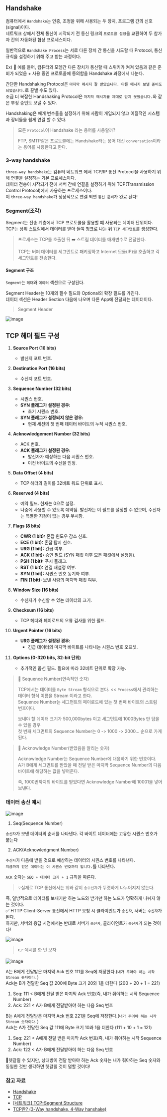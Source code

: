 ## Handshake

컴퓨터에서 `Handshake`는 인증, 조정을 위해 사용되는 두 장치, 프로그램 간의 신호(signal)이다.   
네트워크 상에서 전체 통신이 시작되기 전 동신 링크의 `프로토콜 설정`을 교환하여 두 참가자 간의 자동화된 협상 프로세스이다.

일반적으로 `Handshake Process`는 서로 다른 장치 간 통신을 시도할 때 Protocol, 통신 규칙을 설정하기 위해 주고 받는 과정이다.   

Ex) 📌 예를 들어, 컴퓨터와 모뎀간 다른 장치가 통신할 때 스위키가 켜져 있음과 같은 준비가 되었음 + 사용 중인 프로토콜에 동의함을 Handshake 과정에서 나눈다.

간단한 Handshaking Protocol은 `마지막 메시지 잘 받았습니다. 다른 메시지 보낼 준비도 되었습니다.`로 끝낼 수도 있다.   
조금 더 복잡한 Handshaking Protocol은 `마지막 메시지를 제대로 받지 못했습니다.`와 같은 부정 승인도 보낼 수 있다.

Handshaking은 매개 변수들을 설정하기 위해 사람이 개입되지 않고 이질적인 시스템과 장비들을 쉽게 연결 할 수 있다.

> 모든 `Protocol`이 Handshake 라는 용어를 사용할까?
> 
> FTP, SMTP같은 프로토콜에는 Handshake라는 용어 대신 `conversation`이라는 용어를 사용한다고 한다.

### 3-way handshake

`three-way handshake`는 컴퓨터 네트워크 에서 TCP/IP 통신 Protocol을 사용하기 위해 연결을 설정하는 기본 프로세스이다.   
데이터 전송이 시작되기 전에 서버 간에 연결을 설정하기 위해 TCP(Transmission Control Protocol)에서 사용하는 프로세스이다.      
이 `three-way handshake`가 정상적으로 연결 되면 `통신 준비`가 완료 된다!

### Segment(조각)

Segment는 전송 계층에서 TCP 프로토콜을 활용할 떄 사용되는 데이터 단위이다.   
TCP는 상위 스트림에서 데이터를 받아 들여 청크로 나눈 뒤 `TCP 세그먼트`를 생성한다.   

> 프로세스는 TCP를 호출한 뒤 ➡️ 스트림 데이터를 매개변수로 전달한다.
> 
> TCP는 버퍼 데이터를 세그먼트로 패키징하고 Internet 모듈(IP)을 호출하고 각 세그먼트를 전송한다.

#### Segment 구조
`Segment`는 `헤더`와 `데이터` 섹션으로 구성된다.   

Segment Header는 10개의 필수 필드와 Optional의 확장 필드를 가진다.   
데이터 섹션은 Header Section 다음에 나오며 다른 App에 전달되는 데이터이다.

> Segment Header

![image](https://github.com/user-attachments/assets/d2e59bae-73a2-4ad1-b660-891381632f1f)

## TCP 헤더 필드 구성

1. **Source Port (16 bits)**
    - 발신지 포트 번호.

2. **Destination Port (16 bits)**
    - 수신지 포트 번호.

3. **Sequence Number (32 bits)**
    - 시퀀스 번호.
    - **SYN 플래그가 설정된 경우:**
        - 초기 시퀀스 번호.
    - **SYN 플래그가 설정되지 않은 경우:**
        - 현재 세션의 첫 번째 데이터 바이트의 누적 시퀀스 번호.

4. **Acknowledgement Number (32 bits)**
    - ACK 번호.
    - **ACK 플래그가 설정된 경우:**
        - 발신자가 예상하는 다음 시퀀스 번호.
        - 이전 바이트의 수신을 인정.

5. **Data Offset (4 bits)**
    - TCP 헤더의 길이를 32비트 워드 단위로 표시.

6. **Reserved (4 bits)**
    - 예약 필드. 현재는 0으로 설정.
    - 나중에 사용할 수 있도록 예약됨. 발신자는 이 필드를 설정할 수 없으며, 수신자는 특별한 지정이 없는 경우 무시함.

7. **Flags (8 bits)**
    - **CWR (1 bit):** 혼잡 윈도우 감소 신호.
    - **ECE (1 bit):** 혼잡 탐지 신호.
    - **URG (1 bit):** 긴급 여부.
    - **ACK (1 bit):** 승인 필드 (SYN 패킷 이후 모든 패킷에서 설정됨).
    - **PSH (1 bit):** 푸시 플래그.
    - **RST (1 bit):** 연결 재설정 여부.
    - **SYN (1 bit):** 시퀀스 번호 동기화 여부.
    - **FIN (1 bit):** 보낸 사람의 마지막 패킷 여부.

8. **Window Size (16 bits)**
    - 수신자가 수신할 수 있는 데이터의 크기.

9. **Checksum (16 bits)**
    - TCP 헤더와 페이로드의 오류 검사를 위한 필드.

10. **Urgent Pointer (16 bits)**
    - **URG 플래그가 설정된 경우:**
        - 긴급 데이터의 마지막 바이트를 나타내는 시퀀스 번호 오프셋.

11. **Options (0-320 bits, 32-bit 단위)**
    - 추가적인 옵션 필드. 필요에 따라 32비트 단위로 확장 가능.


> 🤔 Sequence Number(연속적인 숫자)
> 
> TCP에서는 데이터를 `Byte Stream` 형식으로 본다. << `Process`에서 관리하는 데이터 형식 이름을 Stream 이라고 한다.   
> Sequence Number는 세그먼트의 페이로드에 있는 첫 번째 바이트의 스트림 번호이다.   
> 
> 보내야 할 데이터 크기가 500,000bytes 이고 세그먼트에 1000Bytes 만 담을 수 있을 경우   
> 첫 번째 세그먼트의 Sequence Number는 0 -> 1000 -> 2000... 순으로 가게 된다.


> 🤔 Acknowledge Number(받았음을 알리는 숫자)
> 
> Acknowledge Number는 Sequence Number에 대응하기 위한 번호이다.   
> A가 B에게 세그먼트를 받았을 때 전달 받은 마지막 Sequence Number의 다음 바이트에 해당하는 값을 넣어준다.   
> 
> 즉, 1000번까지의 바이트를 받았다면 Acknowledge Number에 10001을 넣어 보낸다.


### 데이터 송신 예시

![image](https://github.com/user-attachments/assets/30f72f24-eb86-4e93-a1fd-b3bc213dd4d8)

1. Seq(Sequence Number)

`송신자`가 보낸 데이터의 순서를 나타낸다. 각 바이트 데이터에는 고유한 시퀀스 번호가 붙는다

2. ACK(Acknowledgment Number)

`수신자`가 다음에 받을 것으로 예상하는 데이터의 시퀀스 번호를 나타낸다.   
`지금까지 받은 데이터는 이 시퀀스 번호까지 입니다.`를 나타낸다.

`ACK` 숫자는 `SEQ + 데이터 크기 + 1` 규칙을 따른다.   

> 💡실제로 TCP 통신에서는 위와 같이 `송수신자`가 뚜렷하게 나누어지지 않는다.

즉, 일방적으로 데이터를 보내기만 하는 노드와 받기만 하는 노드가 명확하게 나뉘지 않는 것이다.   
✅ HTTP Client-Server 통신에서 HTTP 요청 시 클라이언트가 `송신자`, 서버는 `수신자`가 된다.   
하지만, 서버의 응답 시점에서는 반대로 서버가 `송신자`, 클라이언트가 `송신자`가 되는 것이다!

![image](https://github.com/user-attachments/assets/35bd8298-8cea-4291-9818-10654b8ea3e2)

> 👉 예시를 한 번 보자

![image](https://github.com/user-attachments/assets/96e3e635-c2cd-4051-ae26-95fb884aa56e)

A는 B에게 전달받은 마지막 Ack 번호 111를 Seq에 저장한다.(`내가 주어야 하는 시작 Stream 숫자이다.`)   
Ack는 B가 전달한 Seq 값 200에 Byte 크기 20와 1을 더한다 (200 + 20 + 1 = 221)

1. Seq: 111 < B에게 전달 받은 마지막 Ack 번호(즉, 내가 줘야하는 시작 Sequence Number)   
2. Ack: 221 < A가 B에게 전달받아야 하는 다음 Seq 번호

B는 A에게 전달받은 마지막 Ack 번호 221을 Seq에 저장한다.(`내가 주어야 하는 시작 Stream 숫자이다.`)   
Ack는 A가 전달한 Seq 값 111에 Byte 크기 10과 1을 더한다 (111 + 10 + 1 = 121)

1. Seq: 221 < A에게 전달 받은 마지막 Ack 번호(즉, 내가 줘야하는 시작 Sequence Number)
2. Ack: 122 < A가 B에게 전달받아야 하는 다음 Seq 번호 


📝헷갈릴 수 있지만, 상대방이 전달 받아야 하는 Ack 숫자는 내가 줘야하는 Seq 숫자와 동일한 것만 생각하면 헷갈릴 것이 덜할 것이다!


### 참고 자료
- [Handshake](https://en.wikipedia.org/wiki/Handshake_(computing))
- [TCP](https://en.wikipedia.org/wiki/Transmission_Control_Protocol)
- [[네트워크] TCP-Segment Structure](https://hi-guten-tag.tistory.com/397)
- [TCP란? (3-Way handshake, 4-Way hanshake)](https://steadiness.dev/tcp-basics/)